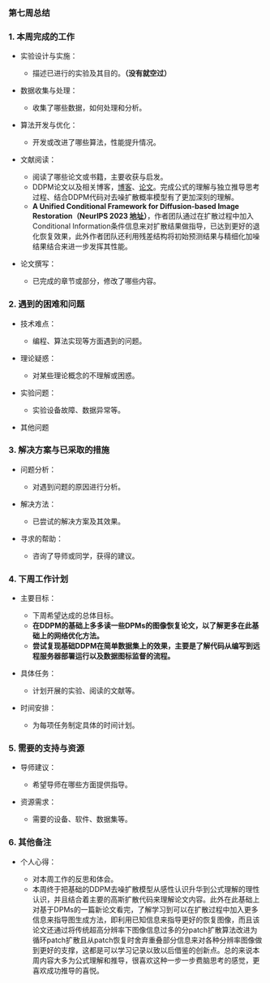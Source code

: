 ### 第七周总结

### 1. 本周完成的工作

*   实验设计与实施：

    *   描述已进行的实验及其目的。**（没有就空过）**

*   数据收集与处理：

    *   收集了哪些数据，如何处理和分析。

*   算法开发与优化：

    *   开发或改进了哪些算法，性能提升情况。

*   文献阅读：

    *   阅读了哪些论文或书籍，主要收获与启发。
    *   DDPM论文以及相关博客，[博客](https://zhouyifan.net/2023/07/07/20230330-diffusion-model/)、[论文](https://arxiv.org/abs/2006.11239)。完成公式的理解与独立推导思考过程、结合DDPM代码对去噪扩散概率模型有了更加深刻的理解。
    *   **A Unified Conditional Framework for Diffusion-based Image Restoration（NeurIPS 2023 [地址](https://arxiv.org/abs/2305.20049)）**，作者团队通过在扩散过程中加入Conditional Information条件信息来对扩散结果做指导，已达到更好的退化恢复效果，此外作者团队还利用残差结构将初始预测结果与精细化加噪结果结合来进一步发挥其性能。

*   论文撰写：

    *   已完成的章节或部分，修改了哪些内容。

### 2. 遇到的困难和问题

*   技术难点：

    *   编程、算法实现等方面遇到的问题。

*   理论疑惑：

    *   对某些理论概念的不理解或困惑。

*   实验问题：

    *   实验设备故障、数据异常等。

*   其他问题

### 3. 解决方案与已采取的措施

*   问题分析：

    *   对遇到问题的原因进行分析。

*   解决方法：

    *   已尝试的解决方案及其效果。

*   寻求的帮助：

    *   咨询了导师或同学，获得的建议。

### 4. 下周工作计划

*   主要目标：

    *   下周希望达成的总体目标。
    *   **在DDPM的基础上多多读一些DPMs的图像恢复论文，以了解更多在此基础上的网络优化方法。**
    *   **尝试复现基础DDPM在简单数据集上的效果，主要是了解代码从编写到远程服务器部署运行以及数据图标监督的流程。**

*   具体任务：

    *   计划开展的实验、阅读的文献等。

*   时间安排：

    *   为每项任务制定具体的时间计划。

### **5. 需要的支持与资源**

*   导师建议：

    *   希望导师在哪些方面提供指导。

*   资源需求：

    *   需要的设备、软件、数据集等。

### 6. 其他备注

*   个人心得：

    *   对本周工作的反思和体会。
    *   本周终于把基础的DDPM去噪扩散模型从感性认识升华到公式理解的理性认识，并且结合着主要的高斯扩散代码来理解论文内容。此外在此基础上对基于DPMs的一篇新论文看完，了解学习到可以在扩散过程中加入更多信息来指导图生成方法，即利用已知信息来指导更好的恢复图像，而且该论文还通过将传统超高分辨率下图像信息过多的分patch扩散算法改进为循环patch扩散且从patch恢复时舍弃重叠部分信息来对各种分辨率图像做到更好的支撑，这都是可以学习记录以致以后借鉴的创新点。总的来说本周内容大多为公式理解和推导，很喜欢这种一步一步费脑思考的感觉，更喜欢成功推导的喜悦。
